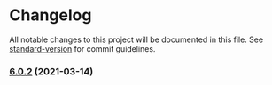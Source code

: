 # Changelog

All notable changes to this project will be documented in this file. See [standard-version](https://github.com/conventional-changelog/standard-version) for commit guidelines.

### [6.0.2](https://github.com/117/alpaca/compare/v6.0.1...v6.0.2) (2021-03-14)
